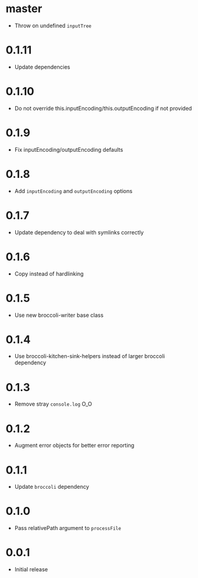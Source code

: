# master

* Throw on undefined `inputTree`

# 0.1.11

* Update dependencies

# 0.1.10

* Do not override this.inputEncoding/this.outputEncoding if not provided

# 0.1.9

* Fix inputEncoding/outputEncoding defaults

# 0.1.8

* Add `inputEncoding` and `outputEncoding` options

# 0.1.7

* Update dependency to deal with symlinks correctly

# 0.1.6

* Copy instead of hardlinking

# 0.1.5

* Use new broccoli-writer base class

# 0.1.4

* Use broccoli-kitchen-sink-helpers instead of larger broccoli dependency

# 0.1.3

* Remove stray `console.log` O_O

# 0.1.2

* Augment error objects for better error reporting

# 0.1.1

* Update `broccoli` dependency

# 0.1.0

* Pass relativePath argument to `processFile`

# 0.0.1

* Initial release
